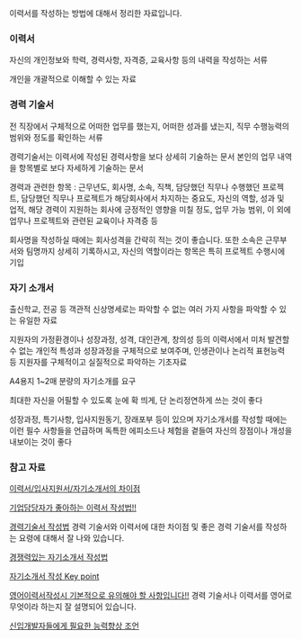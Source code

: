 이력서를 작성하는 방법에 대해서 정리한 자료입니다.

### 이력서

자신의 개인정보와 학력, 경력사항, 자격증, 교육사항 등의 내력을 작성하는 서류

개인을 개괄적으로 이해할 수 있는 자료

### 경력 기술서

전 직장에서 구체적으로 어떠한 업무를 했는지, 어떠한 성과를 냈는지, 직무 수행능력의 범위와 정도를 확인하는 서류

경력기술서는 이력서에 작성된 경력사항을 보다 상세히 기술하는 문서
본인의 업무 내역을 항목별로 보다 자세하게 기술하는 문서

경력과 관련한 항목 : 근무년도, 회사명, 소속, 직책, 담당했던 직무나 수행했던 프로젝트, 담당했던 직무나 프로젝트가 해당회사에서 차지하는 중요도, 자신의 역할, 성과 및 업적, 해당 경력이 지원하는 회사에 긍정적인 영향을 미칠 정도, 업무 가능 범위, 이 외에 업무나 프로젝트와 관련된 교육이나 자격증 등

회사명을 작성하실 때에는 회사성격을 간략히 적는 것이 좋습니다. 또한 소속은 근무부서와 팀명까지 상세히 기록하시고, 자신의 역할이라는 항목은 특히 프로젝트 수행시에 기입

### 자기 소개서

출신학교, 전공 등 객관적 신상명세로는 파악할 수 없는 여러 가지 사항을 파악할 수 있는 유일한 자료

지원자의 가정환경이나 성장과정, 성격, 대인관계, 창의성 등의 이력서에서 미처 발견할 수 없는 개인적 특성과 성장과정을 구체적으로 보여주며, 인생관이나 논리적 표현능력 등 지원자를 구체적이고 실질적으로 파악하는 기초자료

A4용지 1~2매 분량의 자기소개를 요구

최대한 자신을 어필할 수 있도록 눈에 확 띄게, 단 논리정연하게 쓰는 것이 좋다

성장과정, 특기사항, 입사지원동기, 장래포부 등이 있으며 자기소개서를 작성할 때에는 이런 필수 사항들을 언급하며 독특한 에피소드나 체험을 곁들여 자신의 장점이나 개성을 내보이는 것이 좋다

### 참고 자료

[이력서/입사지원서/자기소개서의 차이점](http://www.culturist.co.kr/front/magazine/success_salary_view.asp?id=2479&div=kr&salary=all&page=1)

[기업담당자가 좋아하는 이력서 작성법!!](http://www.culturist.co.kr/front/magazine/success_history_view.asp?id=2514&div=kr&resume=all&page=1)

[경력기술서 작성법](http://www.culturist.co.kr/front/magazine/success_history_view.asp?id=2390&div=kr&resume=all&page=14) 경력 기술서와 이력서에 대한 차이점 및 좋은 경력 기술서를 작성하는 요령에 대해서 잘 나와 있습니다.

[경쟁력있는 자기소개서 작성법](http://www.culturist.co.kr/front/magazine/success_salary_view.asp?id=2483&div=kr&salary=all&page=1)

[자기소개서 작성 Key point](http://www.culturist.co.kr/front/magazine/success_salary_view.asp?id=2480&div=kr&salary=all&page=1)

[영어이력서작성시 기본적으로 유의해야 할 사항입니다!!](http://egloos.zum.com/assa11/v/1886291) 경력 기술서나 이력서를 영어로 무엇이라 하는지 잘 설명되어 있습니다.

[신입개발자들에게 필요한 능력향상 조언](https://swifter.kr/2016/05/26/신입개발자들에게-필요한-능력향상-조언/)
